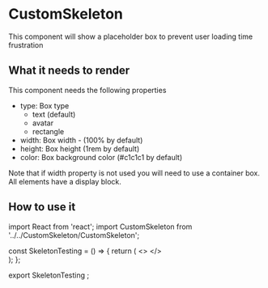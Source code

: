 # CustomSkeleton

This component will show a placeholder box to prevent user loading time frustration <br/>

## What it needs to render

This component needs the following properties

- type: Box type
  - text (default)
  - avatar
  - rectangle
- width: Box width - (100% by default)
- height: Box height (1rem by default)
- color: Box background color (#c1c1c1 by default)

Note that if width property is not used you will need to use a container box.
All elements have a display block.

## How to use it

import React from 'react';
import CustomSkeleton from '../../CustomSkeleton/CustomSkeleton';

const SkeletonTesting = () => {
  return (
    <>
      <CustomSkeleton type='avatar' width={45} height={45}/>
      <CustomSkeleton type='text' width = {250}/>
      <CustomSkeleton type='rectangle' width={250} height={100}/>
    </>  
  );
};

export SkeletonTesting ;
